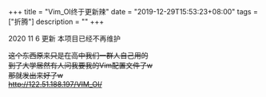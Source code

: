 +++
title = "Vim_OI终于更新辣"
date = "2019-12-29T15:53:23+08:00"
tags = ["折腾"]
description = ""
+++


2020 11 6 更新 本项目已经不再维护  
  
  
<del> 这个东西原来只是在高中我们一群人自己用的  
到了大学居然有人问我要我的Vim配置文件了w  
那就发出来好了w  
http://122.51.188.197/VIM_OI/ </del>